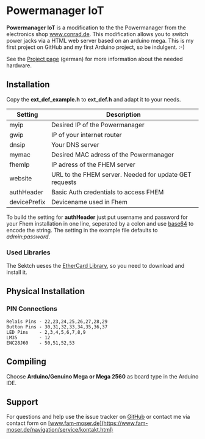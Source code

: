 # Powermanager IoT

**Powermanager IoT** is a modification to the the Powermanager from the electronics shop www.conrad.de. This modification allows you to switch power jacks via a HTML web server based on an arduino mega. This is my first project on GitHub and my first Arduino project, so be indulgent. :-)

See the [Project page](https://www.fam-moser.de/blog/kmosers-tech-blog/computer/iot/power-manager-iot.html) (german) for more information about the needed hardware.

## Installation
Copy the **ext_def_example.h** to **ext_def.h** and adapt it to your needs.

| Setting | Description |
| --- | --- |
| myip | Desired IP of the Powermanager |
| gwip | IP of your internet router |
| dnsip | Your DNS server |
| mymac | Desired MAC adress of the Powermanager |
| fhemIp | IP adress of the FHEM server |
| website | URL to the FHEM server. Needed for update GET requests |
| authHeader | Basic Auth credentials to access FHEM |
| devicePrefix | Devicename used in Fhem |

To build the setting for **authHeader** just put username and password for your Fhem installation in one line, seperated by a colon and use [base64](https://www.base64encode.org/) to encode the string. The setting in the example file defaults to *admin:password*.

### Used Libraries

The Sektch ueses the [EtherCard Library](https://github.com/jcw/ethercard), so you need to download and install it.

## Physical Installation

### PIN Connections

	Relais Pins - 22,23,24,25,26,27,28,29
	Button Pins - 30,31,32,33,34,35,36,37
	LED Pins    - 2,3,4,5,6,7,8,9
    LM35        - 12
    ENC28J60    - 50,51,52,53

## Compiling
Choose **Arduino/Genuino Mega or Mega 2560** as board type in the Arduino IDE.

## Support

For questions and help use the issue tracker on [GitHub](https://github.com/kmoser77/powermanager_iot/issues) or contact me via contact form on [www.fam-moser.de](https://www.fam-moser.de/navigation/service/kontakt.html)